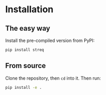 # Installation

## The easy way

Install the pre-compiled version from PyPI:

```bash
pip install streq
```

## From source

Clone the repository, then `cd` into it. Then run:

```bash
pip install -e .
```